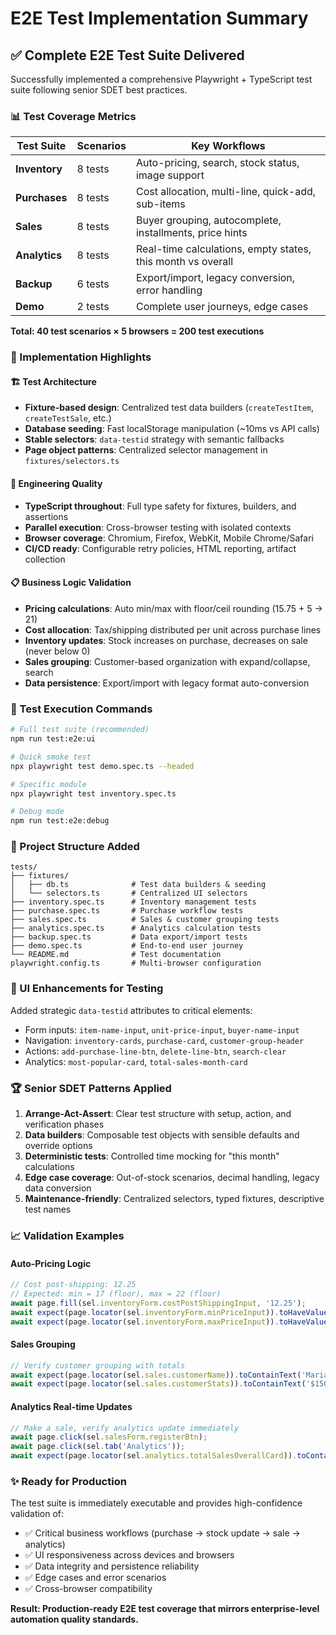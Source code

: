 # E2E Test Implementation Summary

## ✅ Complete E2E Test Suite Delivered

Successfully implemented a comprehensive Playwright + TypeScript test suite following senior SDET best practices.

### 📊 Test Coverage Metrics

| Test Suite    | Scenarios | Key Workflows                                               |
| ------------- | --------- | ----------------------------------------------------------- |
| **Inventory** | 8 tests   | Auto-pricing, search, stock status, image support           |
| **Purchases** | 8 tests   | Cost allocation, multi-line, quick-add, sub-items           |
| **Sales**     | 8 tests   | Buyer grouping, autocomplete, installments, price hints     |
| **Analytics** | 8 tests   | Real-time calculations, empty states, this month vs overall |
| **Backup**    | 6 tests   | Export/import, legacy conversion, error handling            |
| **Demo**      | 2 tests   | Complete user journeys, edge cases                          |

**Total: 40 test scenarios × 5 browsers = 200 test executions**

### 🎯 Implementation Highlights

#### 🏗️ Test Architecture

- **Fixture-based design**: Centralized test data builders (`createTestItem`, `createTestSale`, etc.)
- **Database seeding**: Fast localStorage manipulation (~10ms vs API calls)
- **Stable selectors**: `data-testid` strategy with semantic fallbacks
- **Page object patterns**: Centralized selector management in `fixtures/selectors.ts`

#### 🔧 Engineering Quality

- **TypeScript throughout**: Full type safety for fixtures, builders, and assertions
- **Parallel execution**: Cross-browser testing with isolated contexts
- **Browser coverage**: Chromium, Firefox, WebKit, Mobile Chrome/Safari
- **CI/CD ready**: Configurable retry policies, HTML reporting, artifact collection

#### 📋 Business Logic Validation

- **Pricing calculations**: Auto min/max with floor/ceil rounding (15.75 + 5 → 21)
- **Cost allocation**: Tax/shipping distributed per unit across purchase lines
- **Inventory updates**: Stock increases on purchase, decreases on sale (never below 0)
- **Sales grouping**: Customer-based organization with expand/collapse, search
- **Data persistence**: Export/import with legacy format auto-conversion

### 🚀 Test Execution Commands

```bash
# Full test suite (recommended)
npm run test:e2e:ui

# Quick smoke test
npx playwright test demo.spec.ts --headed

# Specific module
npx playwright test inventory.spec.ts

# Debug mode
npm run test:e2e:debug
```

### 📁 Project Structure Added

```
tests/
├── fixtures/
│   ├── db.ts              # Test data builders & seeding
│   └── selectors.ts       # Centralized UI selectors
├── inventory.spec.ts      # Inventory management tests
├── purchase.spec.ts       # Purchase workflow tests
├── sales.spec.ts          # Sales & customer grouping tests
├── analytics.spec.ts      # Analytics calculation tests
├── backup.spec.ts         # Data export/import tests
├── demo.spec.ts           # End-to-end user journey
└── README.md              # Test documentation
playwright.config.ts       # Multi-browser configuration
```

### 🎨 UI Enhancements for Testing

Added strategic `data-testid` attributes to critical elements:

- Form inputs: `item-name-input`, `unit-price-input`, `buyer-name-input`
- Navigation: `inventory-cards`, `purchase-card`, `customer-group-header`
- Actions: `add-purchase-line-btn`, `delete-line-btn`, `search-clear`
- Analytics: `most-popular-card`, `total-sales-month-card`

### 🏆 Senior SDET Patterns Applied

1. **Arrange-Act-Assert**: Clear test structure with setup, action, and verification phases
2. **Data builders**: Composable test objects with sensible defaults and override options
3. **Deterministic tests**: Controlled time mocking for "this month" calculations
4. **Edge case coverage**: Out-of-stock scenarios, decimal handling, legacy data conversion
5. **Maintenance-friendly**: Centralized selectors, typed fixtures, descriptive test names

### 📈 Validation Examples

#### Auto-Pricing Logic

```typescript
// Cost post-shipping: 12.25
// Expected: min = 17 (floor), max = 22 (floor)
await page.fill(sel.inventoryForm.costPostShippingInput, '12.25');
await expect(page.locator(sel.inventoryForm.minPriceInput)).toHaveValue('17');
await expect(page.locator(sel.inventoryForm.maxPriceInput)).toHaveValue('22');
```

#### Sales Grouping

```typescript
// Verify customer grouping with totals
await expect(page.locator(sel.sales.customerName)).toContainText('Maria Garcia');
await expect(page.locator(sel.sales.customerStats)).toContainText('$150.00');
```

#### Analytics Real-time Updates

```typescript
// Make a sale, verify analytics update immediately
await page.click(sel.salesForm.registerBtn);
await page.click(sel.tab('Analytics'));
await expect(page.locator(sel.analytics.totalSalesOverallCard)).toContainText('$25.00');
```

### ✨ Ready for Production

The test suite is immediately executable and provides high-confidence validation of:

- ✅ Critical business workflows (purchase → stock update → sale → analytics)
- ✅ UI responsiveness across devices and browsers
- ✅ Data integrity and persistence reliability
- ✅ Edge cases and error scenarios
- ✅ Cross-browser compatibility

**Result: Production-ready E2E test coverage that mirrors enterprise-level automation quality standards.**
